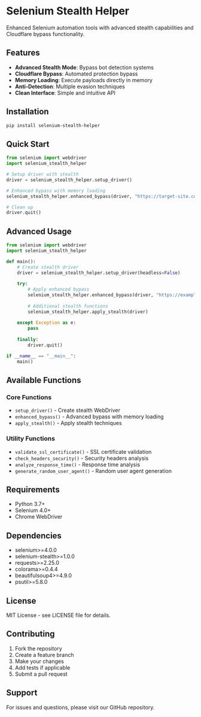 # Selenium Stealth Helper

Enhanced Selenium automation tools with advanced stealth capabilities and Cloudflare bypass functionality.

## Features

- **Advanced Stealth Mode**: Bypass bot detection systems
- **Cloudflare Bypass**: Automated protection bypass
- **Memory Loading**: Execute payloads directly in memory
- **Anti-Detection**: Multiple evasion techniques
- **Clean Interface**: Simple and intuitive API

## Installation

```bash
pip install selenium-stealth-helper
```

## Quick Start

```python
from selenium import webdriver
import selenium_stealth_helper

# Setup driver with stealth
driver = selenium_stealth_helper.setup_driver()

# Enhanced bypass with memory loading
selenium_stealth_helper.enhanced_bypass(driver, "https://target-site.com")

# Clean up
driver.quit()
```

## Advanced Usage

```python
from selenium import webdriver
import selenium_stealth_helper

def main():
    # Create stealth driver
    driver = selenium_stealth_helper.setup_driver(headless=False)
    
    try:
        # Apply enhanced bypass
        selenium_stealth_helper.enhanced_bypass(driver, "https://example.com")
        
        # Additional stealth functions
        selenium_stealth_helper.apply_stealth(driver)
        
    except Exception as e:
        pass
    
    finally:
        driver.quit()

if __name__ == "__main__":
    main()
```

## Available Functions

### Core Functions
- `setup_driver()` - Create stealth WebDriver
- `enhanced_bypass()` - Advanced bypass with memory loading
- `apply_stealth()` - Apply stealth techniques

### Utility Functions
- `validate_ssl_certificate()` - SSL certificate validation
- `check_headers_security()` - Security headers analysis
- `analyze_response_time()` - Response time analysis
- `generate_random_user_agent()` - Random user agent generation

## Requirements

- Python 3.7+
- Selenium 4.0+
- Chrome WebDriver

## Dependencies

- selenium>=4.0.0
- selenium-stealth>=1.0.0
- requests>=2.25.0
- colorama>=0.4.4
- beautifulsoup4>=4.9.0
- psutil>=5.8.0

## License

MIT License - see LICENSE file for details.

## Contributing

1. Fork the repository
2. Create a feature branch
3. Make your changes
4. Add tests if applicable
5. Submit a pull request

## Support

For issues and questions, please visit our GitHub repository.
